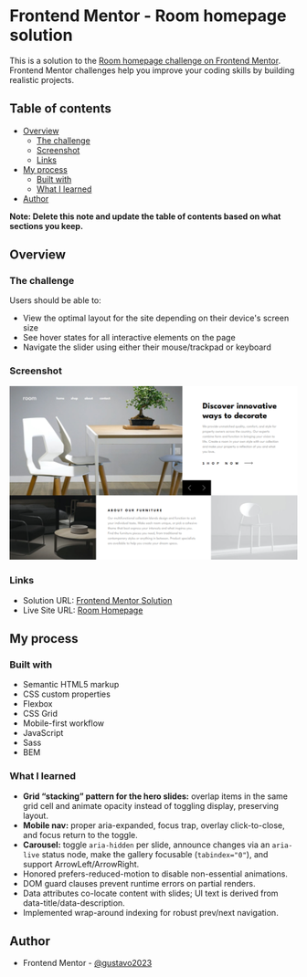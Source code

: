 # Frontend Mentor - Room homepage solution

This is a solution to the [Room homepage challenge on Frontend Mentor](https://www.frontendmentor.io/challenges/room-homepage-BtdBY_ENq). Frontend Mentor challenges help you improve your coding skills by building realistic projects.

## Table of contents

- [Overview](#overview)
  - [The challenge](#the-challenge)
  - [Screenshot](#screenshot)
  - [Links](#links)
- [My process](#my-process)
  - [Built with](#built-with)
  - [What I learned](#what-i-learned)
- [Author](#author)

**Note: Delete this note and update the table of contents based on what sections you keep.**

## Overview

### The challenge

Users should be able to:

- View the optimal layout for the site depending on their device's screen size
- See hover states for all interactive elements on the page
- Navigate the slider using either their mouse/trackpad or keyboard

### Screenshot

![Live Site Screencapture](./design/screencapture.png)

### Links

- Solution URL: [Frontend Mentor Solution](https://www.frontendmentor.io/solutions/room-homepage-nIl-gWY8_u)
- Live Site URL: [Room Homepage](https://gustavo2023.github.io/room-homepage/)

## My process

### Built with

- Semantic HTML5 markup
- CSS custom properties
- Flexbox
- CSS Grid
- Mobile-first workflow
- JavaScript
- Sass
- BEM

### What I learned

- **Grid “stacking” pattern for the hero slides:** overlap items in the same grid cell and animate opacity instead of toggling display, preserving layout.
- **Mobile nav:** proper aria-expanded, focus trap, overlay click-to-close, and focus return to the toggle.
- **Carousel:** toggle `aria-hidden` per slide, announce changes via an `aria-live` status node, make the gallery focusable (`tabindex="0"`), and support ArrowLeft/ArrowRight.
- Honored prefers-reduced-motion to disable non-essential animations.
- DOM guard clauses prevent runtime errors on partial renders.
- Data attributes co-locate content with slides; UI text is derived from data-title/data-description.
- Implemented wrap-around indexing for robust prev/next navigation.

## Author

- Frontend Mentor - [@gustavo2023](https://www.frontendmentor.io/profile/gustavo2023)
